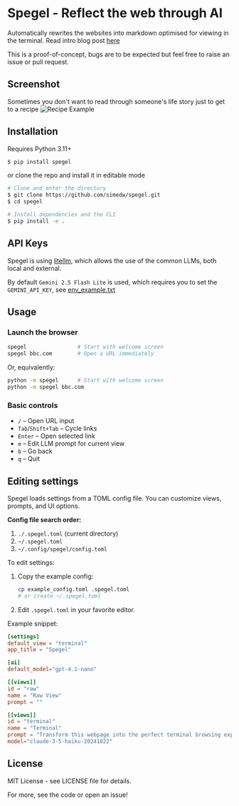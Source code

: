 # Spegel - Reflect the web through AI

Automatically rewrites the websites into markdown optimised for viewing in the terminal.
Read intro blog post [here](https://simedw.com/2025/06/23/introducing-spegel/)

This is a proof-of-concept, bugs are to be expected but feel free to raise an issue or pull request.

##  Screenshot
Sometimes you don't want to read through someone's life story just to get to a recipe
![Recipe Example](https://simedw.com/2025/06/23/introducing-spegel/images/recipe_example.png)


## Installation

Requires Python 3.11+

```bash
$ pip install spegel
```
or clone the repo and install it in editable mode

```bash
# Clone and enter the directory
$ git clone https://github.com/simedw/spegel.git
$ cd spegel

# Install dependencies and the CLI
$ pip install -e .
```

## API Keys
Spegel is using [litellm](https://github.com/BerriAI/litellm), which allows the use of the  common LLMs, both local and external. 

By default `Gemini 2.5 Flash Lite` is used, which requires you to set the `GEMINI_API_KEY`, see [env_example.txt](/env_example.txt)


## Usage

### Launch the browser

```bash
spegel                # Start with welcome screen
spegel bbc.com        # Open a URL immediately
```

Or, equivalently:

```bash
python -m spegel      # Start with welcome screen
python -m spegel bbc.com
```

### Basic controls
- `/`         – Open URL input
- `Tab`/`Shift+Tab` – Cycle links
- `Enter`     – Open selected link
- `e`         – Edit LLM prompt for current view
- `b`         – Go back
- `q`         – Quit

## Editing settings

Spegel loads settings from a TOML config file. You can customize views, prompts, and UI options.

**Config file search order:**
1. `./.spegel.toml` (current directory)
2. `~/.spegel.toml`
3. `~/.config/spegel/config.toml`

To edit settings:
1. Copy the example config:
   ```bash
   cp example_config.toml .spegel.toml
   # or create ~/.spegel.toml
   ```
2. Edit `.spegel.toml` in your favorite editor.

Example snippet:
```toml
[settings]
default_view = "terminal"
app_title = "Spegel"

[ai]
default_model="gpt-4.1-nano"

[[views]]
id = "raw"
name = "Raw View"
prompt = ""

[[views]]
id = "terminal"
name = "Terminal"
prompt = "Transform this webpage into the perfect terminal browsing experience! ..."
model="claude-3-5-haiku-20241022"
```

## License
MIT License - see LICENSE file for details.


For more, see the code or open an issue!
